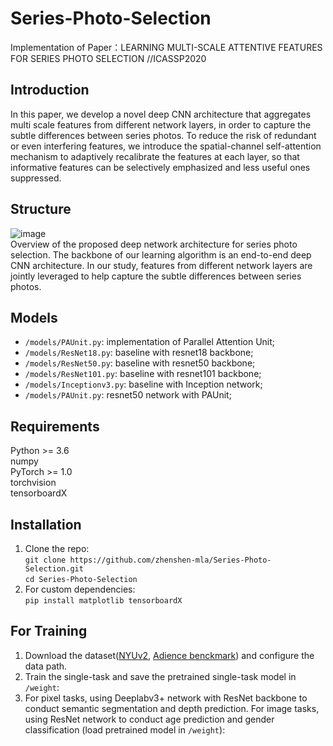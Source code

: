 # Series-Photo-Selection

  Implementation of Paper：LEARNING MULTI-SCALE ATTENTIVE FEATURES FOR SERIES PHOTO SELECTION //ICASSP2020   
  
## Introduction
  In this paper, we develop a novel deep CNN architecture that aggregates multi scale features from different network layers, in order to capture the subtle differences between series photos. To reduce the risk of redundant or even interfering features, we introduce the spatial-channel self-attention mechanism to adaptively recalibrate the features at each layer, so that informative features can be selectively emphasized and less useful ones suppressed.   
  
## Structure
![image](https://github.com/zhenshen-mla/Series-Photo-Selection/blob/master/examples/structure.png)  
   Overview of the proposed deep network architecture for series photo selection. The backbone of our learning algorithm is an end-to-end deep CNN architecture. In our study, features from different network layers are jointly leveraged to help capture the subtle differences between series photos.  
  
## Models
  * `/models/PAUnit.py`: implementation of Parallel Attention Unit;  
  * `/models/ResNet18.py`: baseline with resnet18 backbone;  
  * `/models/ResNet50.py`: baseline with resnet50 backbone;  
  * `/models/ResNet101.py`: baseline with resnet101 backbone;  
  * `/models/Inceptionv3.py`: baseline with Inception network;  
  * `/models/PAUnit.py`: resnet50 network with PAUnit;   
  
## Requirements  

  Python >= 3.6  
  numpy  
  PyTorch >= 1.0  
  torchvision  
  tensorboardX
  

## Installation
  1. Clone the repo:   
    ```
    git clone https://github.com/zhenshen-mla/Series-Photo-Selection.git   
    ```   
    ```
    cd Series-Photo-Selection  
    ```
  2. For custom dependencies:   
    ```
    pip install matplotlib tensorboardX   
    ```
## For Training   
  1. Download the dataset([NYUv2](https://cs.nyu.edu/~silberman/datasets/nyu_depth_v2.html), [Adience benckmark](https://talhassner.github.io/home/projects/Adience/Adience-data.html#frontalized)) and configure the data path.   
  2. Train the single-task and save the pretrained single-task model in `/weight`:   
  3. For pixel tasks, using Deeplabv3+ network with ResNet backbone to conduct semantic segmentation and depth prediction. For image tasks, using ResNet network to conduct age prediction and gender classification (load pretrained model in `/weight`):   
  
